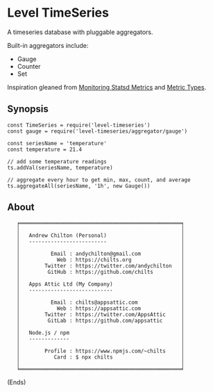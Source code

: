 # Level TimeSeries #

A timeseries database with pluggable aggregators.

Built-in aggregators include:

* Gauge
* Counter
* Set


Inspiration gleaned from
[Monitoring Statsd Metrics](https://sysdig.com/blog/monitoring-statsd-metrics/)
and
[Metric Types](https://github.com/statsd/statsd/blob/master/docs/metric_types.md).

## Synopsis ##

```
const TimeSeries = require('level-timeseries')
const gauge = require('level-timeseries/aggregator/gauge')

const seriesName = 'temperature'
const temperature = 21.4

// add some temperature readings
ts.addVal(seriesName, temperature)

// aggregate every hour to get min, max, count, and average
ts.aggregateAll(seriesName, '1h', new Gauge())
```

## About ##


```
   ╒════════════════════════════════════════════════════╕
   │                                                    │
   │   Andrew Chilton (Personal)                        │
   │   -------------------------                        │
   │                                                    │
   │          Email : andychilton@gmail.com             │
   │            Web : https://chilts.org                │
   │        Twitter : https://twitter.com/andychilton   │
   │         GitHub : https://github.com/chilts         │
   │                                                    │
   │   Apps Attic Ltd (My Company)                      │
   │   ---------------------------                      │
   │                                                    │
   │          Email : chilts@appsattic.com              │
   │            Web : https://appsattic.com             │
   │        Twitter : https://twitter.com/AppsAttic     │
   │         GitLab : https://github.com/appsattic      │
   │                                                    │
   │   Node.js / npm                                    │
   │   -------------                                    │
   │                                                    │
   │        Profile : https://www.npmjs.com/~chilts     │
   │           Card : $ npx chilts                      │
   │                                                    │
   ╘════════════════════════════════════════════════════╛
   ```

(Ends)
